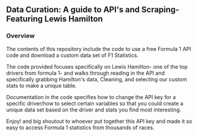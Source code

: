 ## Data Curation: A guide to API's and Scraping- Featuring Lewis Hamilton

### Overview
The contents of this repository include the code to use a free Formula 1 API code and download a custom data set of F1 Statistics. 

The code provided focuses specifically on Lewis Hamilton- one of the top drivers from formula 1- and walks through reading in the API and specifically grabbing Hamilton's data, Cleaning, and selecting our custom stats to make a unique table. 

Documentation in the code specifies how to change the API key for a specific driver/how to select certain variables so that you could create a unique data set based on the driver and stats you find most interesting.

Enjoy! and big shoutout to whoever put together this API key and made it so easy to access Formula 1 statistics from thousands of races. 